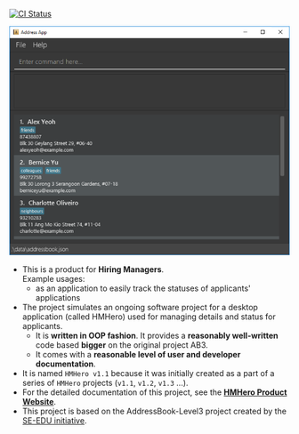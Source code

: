 [![CI Status](https://github.com/se-edu/addressbook-level3/workflows/Java%20CI/badge.svg)](https://github.com/se-edu/addressbook-level3/actions)

![Ui](docs/images/Ui.png)

* This is a product for **Hiring Managers**.<br>
  Example usages:
  * as an application to easily track the statuses of applicants' applications
* The project simulates an ongoing software project for a desktop application (called HMHero) used for managing details and status for applicants.
  * It is **written in OOP fashion**. It provides a **reasonably well-written** code based **bigger** on the original project AB3.
  * It comes with a **reasonable level of user and developer documentation**.
* It is named `HMHero v1.1` because it was initially created as a part of a series of `HMHero` projects (`v1.1`, `v1.2`, `v1.3` ...).
* For the detailed documentation of this project, see the **[HMHero Product Website](https://nus-cs2103-ay2223s2.github.io/tp/)**.
* This project is based on the AddressBook-Level3 project created by the [SE-EDU initiative](https://se-education.org#https://se-education.org/#contributing).